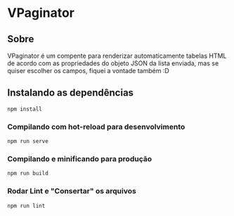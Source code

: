 # VPaginator

## Sobre
VPaginator é um compente para renderizar automaticamente tabelas HTML de acordo com as propriedades do objeto JSON da lista enviada, mas se quiser escolher os campos, fiquei a vontade também :D

## Instalando as dependências
```
npm install
```

### Compilando com hot-reload para desenvolvimento
```
npm run serve
```

### Compilando e minificando para produção
```
npm run build
```

### Rodar Lint e "Consertar" os arquivos
```
npm run lint
```
